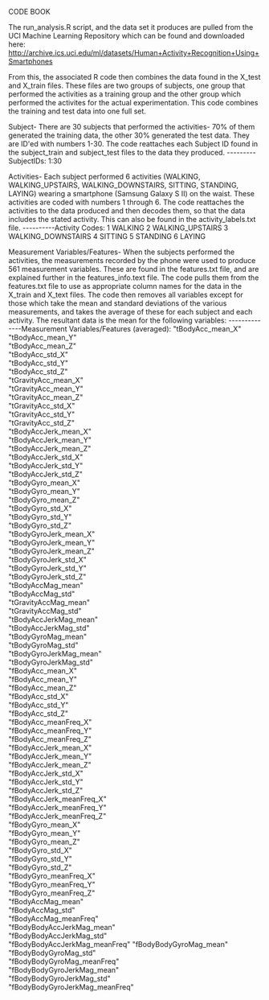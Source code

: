 CODE BOOK

The run_analysis.R script, and the data set it produces are pulled from the UCI Machine
Learning Repository which can be found and downloaded here: 
http://archive.ics.uci.edu/ml/datasets/Human+Activity+Recognition+Using+Smartphones

From this, the associated R code then combines the data found in the X_test and X_train 
files. These files are two groups of subjects, one group that performed the activities 
as a training group and the other group which performed the activites for the 
actual experimentation. This code combines the training and test data into one full set.

Subject- There are 30 subjects that performed the activities- 70% of them generated 
the training data, the other 30% generated the test data. They are ID'ed with 
numbers 1-30. The code reattaches each Subject ID found in the subject_train 
and subject_test files to the data they produced. 
---------SubjectIDs: 
1:30

Activities- Each subject performed 6 activities (WALKING, WALKING_UPSTAIRS, 
WALKING_DOWNSTAIRS, SITTING, STANDING, LAYING) wearing a smartphone 
(Samsung Galaxy S II) on the waist. These activities are coded with numbers 1 through 6.
The code reattaches the activities to the data produced and then decodes them, so 
that the data includes the stated activity. This can also be found in 
the activity_labels.txt file.
----------Activity Codes:
1 WALKING
2 WALKING_UPSTAIRS
3 WALKING_DOWNSTAIRS
4 SITTING
5 STANDING
6 LAYING

Measurement Variables/Features- When the subjects performed the activities, the 
measurements recorded by the phone were used to produce 561 measurement variables. 
These are found in the features.txt file, and are explained further in the 
features_info.text file. The code pulls them from the features.txt file to use as 
appropriate column names for the data in the X_train and X_text files. The code then 
removes all variables except for those which take the mean and standard deviations of the
various measurements, and takes the average of these for each subject and each activity.
The resultant data is the mean for the following variables:
--------------Measurement Variables/Features (averaged):
"tBodyAcc_mean_X"              
"tBodyAcc_mean_Y"               
"tBodyAcc_mean_Z"               
"tBodyAcc_std_X"               
"tBodyAcc_std_Y"                
"tBodyAcc_std_Z"                
"tGravityAcc_mean_X"           
"tGravityAcc_mean_Y"            
"tGravityAcc_mean_Z"            
"tGravityAcc_std_X"            
"tGravityAcc_std_Y"             
"tGravityAcc_std_Z"             
"tBodyAccJerk_mean_X"          
"tBodyAccJerk_mean_Y"           
"tBodyAccJerk_mean_Z"           
"tBodyAccJerk_std_X"           
"tBodyAccJerk_std_Y"            
"tBodyAccJerk_std_Z"            
"tBodyGyro_mean_X"             
"tBodyGyro_mean_Y"              
"tBodyGyro_mean_Z"              
"tBodyGyro_std_X"              
"tBodyGyro_std_Y"               
"tBodyGyro_std_Z"               
"tBodyGyroJerk_mean_X"         
"tBodyGyroJerk_mean_Y"          
"tBodyGyroJerk_mean_Z"          
"tBodyGyroJerk_std_X"          
"tBodyGyroJerk_std_Y"           
"tBodyGyroJerk_std_Z"           
"tBodyAccMag_mean"             
"tBodyAccMag_std"               
"tGravityAccMag_mean"           
"tGravityAccMag_std"           
"tBodyAccJerkMag_mean"          
"tBodyAccJerkMag_std"           
"tBodyGyroMag_mean"            
"tBodyGyroMag_std"              
"tBodyGyroJerkMag_mean"         
"tBodyGyroJerkMag_std"         
"fBodyAcc_mean_X"               
"fBodyAcc_mean_Y"               
"fBodyAcc_mean_Z"              
"fBodyAcc_std_X"                
"fBodyAcc_std_Y"                
"fBodyAcc_std_Z"               
"fBodyAcc_meanFreq_X"           
"fBodyAcc_meanFreq_Y"           
"fBodyAcc_meanFreq_Z"          
"fBodyAccJerk_mean_X"           
"fBodyAccJerk_mean_Y"           
"fBodyAccJerk_mean_Z"          
"fBodyAccJerk_std_X"            
"fBodyAccJerk_std_Y"            
"fBodyAccJerk_std_Z"           
"fBodyAccJerk_meanFreq_X"       
"fBodyAccJerk_meanFreq_Y"       
"fBodyAccJerk_meanFreq_Z"      
"fBodyGyro_mean_X"              
"fBodyGyro_mean_Y"              
"fBodyGyro_mean_Z"             
"fBodyGyro_std_X"               
"fBodyGyro_std_Y"               
"fBodyGyro_std_Z"              
"fBodyGyro_meanFreq_X"          
"fBodyGyro_meanFreq_Y"          
"fBodyGyro_meanFreq_Z"         
"fBodyAccMag_mean"              
"fBodyAccMag_std"               
"fBodyAccMag_meanFreq"         
"fBodyBodyAccJerkMag_mean"      
"fBodyBodyAccJerkMag_std"       
"fBodyBodyAccJerkMag_meanFreq" 
"fBodyBodyGyroMag_mean"         
"fBodyBodyGyroMag_std"          
"fBodyBodyGyroMag_meanFreq"    
"fBodyBodyGyroJerkMag_mean"     
"fBodyBodyGyroJerkMag_std"      
"fBodyBodyGyroJerkMag_meanFreq"

